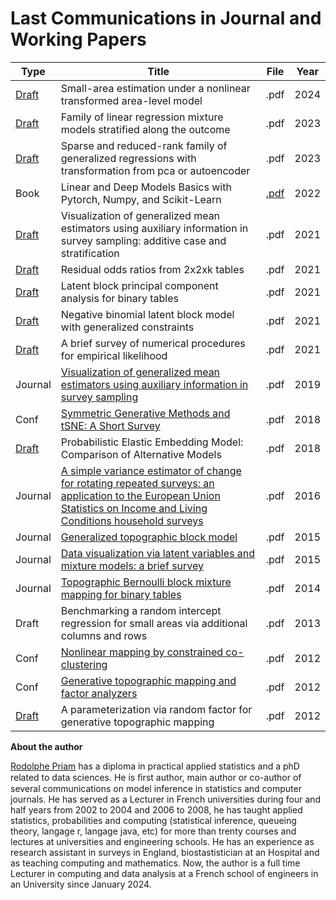 # Last Communications in Journal and Working Papers

| Type | Title | File |Year |
| --- | --- | --- | --- |
| [Draft](https://hal.science/hal-04225025/) | Small-area estimation under a nonlinear transformed area-level model | .pdf | 2024 |
| [Draft](https://hal.science/hal-04179813) | Family of linear regression mixture models stratified along the outcome | .pdf | 2023 |
| [Draft](https://hal.science/hal-03923916) | Sparse and reduced-rank family of generalized regressions with transformation from pca or autoencoder | .pdf | 2023 |
| Book | Linear and Deep Models Basics with Pytorch, Numpy, and Scikit-Learn | [.pdf](https://github.com/rpriam/book1/blob/main/text/book_pytorch_scikit_learn_numpy.pdf) | 2022 |
| [Draft](https://hal.science/hal-02473840) | Visualization of generalized mean estimators using auxiliary information in survey sampling: additive case and stratification | .pdf | 2021 |
| [Draft](https://hal.science/hal-03232091) | Residual odds ratios from 2x2xk tables | .pdf | 2021 |
| [Draft](https://hal.science/hal-03182148) | Latent block principal component analysis for binary tables | .pdf | 2021 |
| [Draft](https://hal.science/hal-03172789) | Negative binomial latent block model with generalized constraints | .pdf | 2021 |
| [Draft](https://hal.science/hal-03095014) | A brief survey of numerical procedures for empirical likelihood | .pdf | 2021 |
| Journal | [Visualization of generalized mean estimators using auxiliary information in survey sampling](https://www.tandfonline.com/doi/full/10.1080/03610926.2019.1601224) | .pdf | 2019 |
| Conf | [Symmetric Generative Methods and tSNE: A Short Survey](https://www.scitepress.org/Link.aspx?doi=10.5220/0006684303560363) | .pdf | 2018 |
| [Draft](https://hal.science/hal-03348013) | Probabilistic Elastic Embedding Model: Comparison of Alternative Models | .pdf | 2018 |
| Journal | [A simple variance estimator of change for rotating repeated surveys: an application to the European Union Statistics on Income and Living Conditions household surveys](https://academic.oup.com/jrsssa/article/179/1/251/7058552) | .pdf | 2016 |
| Journal | [Generalized topographic block model](https://www.sciencedirect.com/science/article/pii/S0925231215012795) | .pdf | 2015 |
| Journal |  [Data visualization via latent variables and mixture models: a brief survey](https://link.springer.com/article/10.1007/s10044-015-0521-z) | .pdf | 2015 |
| Journal | [Topographic Bernoulli block mixture mapping for binary tables](https://link.springer.com/article/10.1007/s10044-014-0368-8) | .pdf | 2014 |
| Draft | Benchmarking a random intercept regression for small areas via additional columns and rows | .pdf | 2013 |
| Conf | [Nonlinear mapping by constrained co-clustering](https://www.scitepress.org/PublicationsDetail.aspx?ID=sctjq/0BnCY=&t=1) |.pdf | 2012 |
| Conf | [Generative topographic mapping and factor analyzers](https://www.scitepress.org/PublicationsDetail.aspx?ID=ffu/rwjMJrs=&t=1) |.pdf | 2012 |
| [Draft](https://hal.science/hal-02927200/) | A parameterization via random factor for generative topographic mapping | .pdf | 2012 |

**About the author**

[Rodolphe Priam](https://github.com/rpriam/book1/blob/main/text/cv_priam_rodolphe.pdf) has a diploma in practical applied statistics and a phD related to data sciences. He is ﬁrst author, main author or co-author of several communications on model inference in statistics and computer journals. He has served as a Lecturer in French universities during four and half years from 2002 to 2004 and 2006 to 2008, he has taught applied statistics, probabilities and computing (statistical inference, queueing theory, langage r, langage java, etc) for more than trenty courses and lectures at universities and engineering schools. He has an experience as research assistant in surveys in England, biostastistician at an Hospital and as teaching computing and mathematics. Now, the author is a full time Lecturer in computing and data analysis at a French school of engineers in an University since January 2024.
